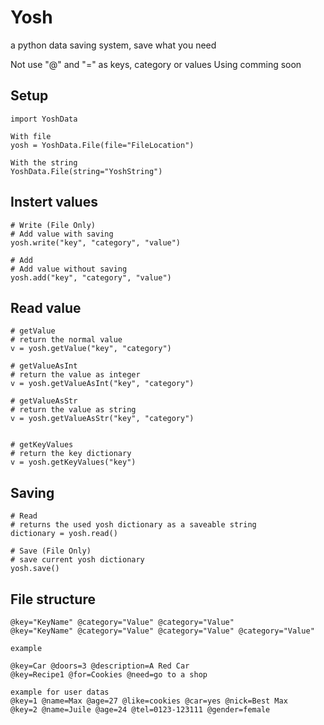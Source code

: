 # Yosh
a python data saving system, save what you need


Not use "@" and "=" as keys, category or values
Using comming soon

## Setup
    import YoshData

    With file
    yosh = YoshData.File(file="FileLocation")
    
    With the string
    YoshData.File(string="YoshString")
    
Instert values
----------------------

    # Write (File Only)
    # Add value with saving
    yosh.write("key", "category", "value")
    
    # Add
    # Add value without saving
    yosh.add("key", "category", "value")

Read value
----------------------
    
    # getValue
    # return the normal value
    v = yosh.getValue("key", "category")
    
    # getValueAsInt
    # return the value as integer
    v = yosh.getValueAsInt("key", "category")
    
    # getValueAsStr
    # return the value as string
    v = yosh.getValueAsStr("key", "category")
    
    
    # getKeyValues
    # return the key dictionary
    v = yosh.getKeyValues("key")


Saving
----------------------
    # Read
    # returns the used yosh dictionary as a saveable string
    dictionary = yosh.read()
    
    # Save (File Only)
    # save current yosh dictionary
    yosh.save()
    
    
File structure
----------------------
    @key="KeyName" @category="Value" @category="Value" 
    @key="KeyName" @category="Value" @category="Value" @category="Value" 
    
    example
    
    @key=Car @doors=3 @description=A Red Car
    @key=Recipe1 @for=Cookies @need=go to a shop
    
    example for user datas
    @key=1 @name=Max @age=27 @like=cookies @car=yes @nick=Best Max
    @key=2 @name=Juile @age=24 @tel=0123-123111 @gender=female
    
